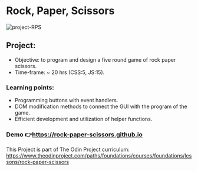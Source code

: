 
# Rock, Paper, Scissors
![project-RPS](https://user-images.githubusercontent.com/83316514/120831592-b53ff580-c52d-11eb-8a27-caaab4906bef.JPG)

## Project:
 - Objective: to program and design a five round game of rock paper scissors.
- Time-frame:
~ 20 hrs (CSS:5, JS:15).

### Learning points:
- Programming buttons with event handlers.
- DOM modification methods to connect the GUI with the program of the game.
- Efficient development and utilization of helper functions.

### Demo 👉https://rock-paper-scissors.github.io

This Project is part of The Odin Project curriculum: https://www.theodinproject.com/paths/foundations/courses/foundations/lessons/rock-paper-scissors
